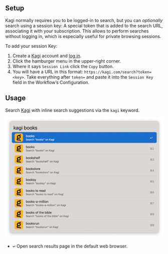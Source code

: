 ## Setup

Kagi normally requires you to be logged-in to search, but you can *optionally* search using a session key: A special token that is added to the search URL, associating it with your subscription. This allows to perform searches without logging in, which is especially useful for private browsing sessions.

To add your session Key:

1. Create a [Kagi](https://kagi.com/) account and [log in](https://kagi.com/signin).
2. Click the hamburger menu in the upper-right corner.
3. Where it says `Session Link` click the `Copy` button.
4. You will have a URL in this format: `https://kagi.com/search?token=<key>`. Take everything after `token=` and paste it into the `Session Key` field in the Workflow’s Configuration.

## Usage

Search [Kagi](https://kagi.com) with inline search suggestions via the `kagi` keyword.

![Search suggestions](images/kagi.png)

* <kbd>↩</kbd> Open search results page in the default web browser.
